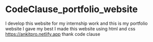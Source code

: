 # CodeClause_portfolio_website
I develop this website for my internship work and this is my portfolio website I gave my best I made this website using html and css https://ankitpro.netlify.app thank code clause
